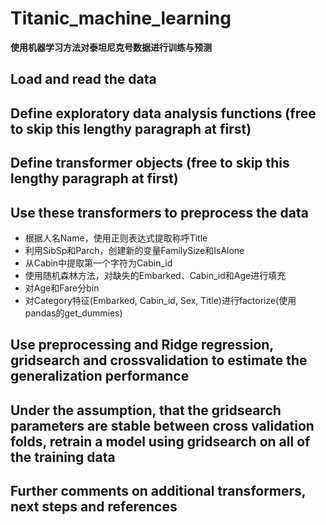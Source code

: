 # Titanic_machine_learning
**使用机器学习方法对泰坦尼克号数据进行训练与预测**  
## Load and read the data
## Define exploratory data analysis functions (free to skip this lengthy paragraph at first)
## Define transformer objects (free to skip this lengthy paragraph at first)
## Use these transformers to preprocess the data
- 根据人名Name，使用正则表达式提取称呼Title  
- 利用SibSp和Parch，创建新的变量FamilySize和IsAlone  
- 从Cabin中提取第一个字符为Cabin_id  
- 使用随机森林方法，对缺失的Embarked、Cabin_id和Age进行填充  
- 对Age和Fare分bin  
- 对Category特征(Embarked, Cabin_id, Sex, Title)进行factorize(使用pandas的get_dummies)  
## Use preprocessing and Ridge regression, gridsearch and crossvalidation to estimate the generalization performance
## Under the assumption, that the gridsearch parameters are stable between cross validation folds, retrain a model using gridsearch on all of the training data
## Further comments on additional transformers, next steps and references
